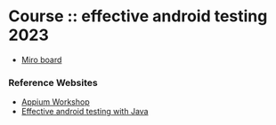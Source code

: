 # Course :: effective android testing 2023

* [Miro board](https://miro.com/app/board/uXjVM50Ho7s=/)

### Reference Websites
* [Appium Workshop](https://github.com/up1/course-appium-robotframework)
* [Effective android testing with Java](https://github.com/up1/course-effective-android-testing)
